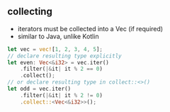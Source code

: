 ## collecting

* iterators must be collected into a Vec (if required)
* similar to Java, unlike Kotlin

```rust
let vec = vec![1, 2, 3, 4, 5];
// declare resulting type explicitly
let even: Vec<&i32> = vec.iter()
    .filter(|&it| it % 2 == 0)
    .collect();
// or declare resulting type in collect::<>()
let odd = vec.iter()
    .filter(|&it| it % 2 != 0)
    .collect::<Vec<&i32>>();
```